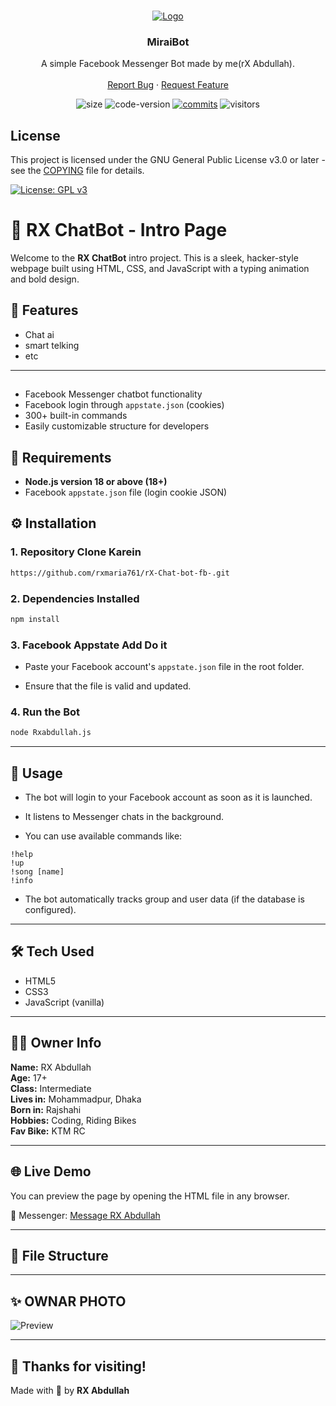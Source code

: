 <br />
<p align="center">
    <a href="https://github.com/miraiPr0ject/miraiv2">
        <img src="https://i.imgur.com/sxW5AWa.png" alt="Logo">
    </a>

<h3 align="center">MiraiBot</h3>

<p align="center">
    A simple Facebook Messenger Bot made by me(rX Abdullah).
    <br />
    <br />
    <a href="https://github.com/miraiPr0ject/miraiv2/issues">Report Bug</a>
    ·
    <a href="https://github.com/miraiPr0ject/miraiv2/pulls">Request Feature</a>
    </p>
</p>

<p align="center">
	<img alt="size" src="https://img.shields.io/github/repo-size/miraiPr0ject/miraiv2.svg?style=flat-square&label=size">
	<img alt="code-version" src="https://img.shields.io/badge/dynamic/json?color=red&label=code%20version&prefix=v&query=%24.version&url=https%3A%2F%2Fraw.githubusercontent.com%2FmiraiPr0ject%2Fmiraiv2%2Fmaster%2Fpackage.json&style=flat-square">
	<a href="https://github.com/miraiPr0ject/miraiv2/commits"><img alt="commits" src="https://img.shields.io/github/commit-activity/m/miraiPr0ject/miraiv2.svg?label=commit&style=flat-square"></a>
    	<img alt="visitors" src="https://visitor-badge.laobi.icu/badge?page_id=miraiPr0ject.miraiv2">
	
</p>

## License

This project is licensed under the GNU General Public License v3.0 or later - see the [COPYING](./COPYING) file for details.




[![License: GPL v3](https://img.shields.io/badge/License-GPLv3-blue.svg)](https://www.gnu.org/licenses/gpl-3.0)



# 🤖 RX ChatBot - Intro Page

Welcome to the **RX ChatBot** intro project. This is a sleek, hacker-style webpage built using HTML, CSS, and JavaScript with a typing animation and bold design.

## 🚀 Features

-  Chat ai
-  smart telking
- etc

---

##

- Facebook Messenger chatbot functionality
- Facebook login through `appstate.json` (cookies)
- 300+ built-in commands
- Easily customizable structure for developers


## 🧰 Requirements

- **Node.js version 18 or above (18+)**
- Facebook `appstate.json` file (login cookie JSON)


## ⚙️ Installation

### 1. Repository Clone Karein

```bash
https://github.com/rxmaria761/rX-Chat-bot-fb-.git
```

### 2. Dependencies Installed

```bash
npm install
```

### 3. Facebook Appstate Add Do it

- Paste your Facebook account's `appstate.json` file in the root folder.

- Ensure that the file is valid and updated.

### 4. Run the Bot

```bash
node Rxabdullah.js
```

---

## 🚀 Usage

- The bot will login to your Facebook account as soon as it is launched.

- It listens to Messenger chats in the background.

- You can use available commands like:

```
!help
!up
!song [name]
!info
```
- The bot automatically tracks group and user data (if the database is configured).

---

## 🛠️ Tech Used

- HTML5  
- CSS3  
- JavaScript (vanilla)

---

## 👨‍💻 Owner Info

**Name:** RX Abdullah  
**Age:** 17+  
**Class:** Intermediate  
**Lives in:** Mohammadpur, Dhaka  
**Born in:** Rajshahi  
**Hobbies:** Coding, Riding Bikes  
**Fav Bike:** KTM RC

---

## 🌐 Live Demo

You can preview the page by opening the HTML file in any browser.

🔗 Messenger: [Message RX Abdullah](https://m.me/rxabdullah007)

---

## 📁 File Structure


---

## ✨ OWNAR PHOTO

![Preview](https://i.postimg.cc/nhxxB67n/IMG-0793.jpg)

---

## 💬 Thanks for visiting!

Made with 💚 by **RX Abdullah**
